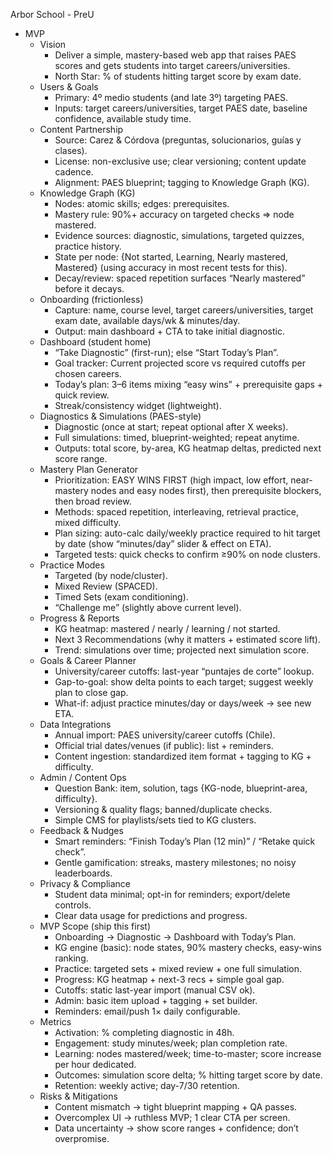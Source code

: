 Arbor School - PreU

- MVP
  - Vision
    - Deliver a simple, mastery-based web app that raises PAES scores and gets students into target careers/universities.
    - North Star: % of students hitting target score by exam date.
  - Users & Goals
    - Primary: 4º medio students (and late 3º) targeting PAES.
    - Inputs: target careers/universities, target PAES date, baseline confidence, available study time.
  - Content Partnership
    - Source: Carez & Córdova (preguntas, solucionarios, guías y clases).
    - License: non-exclusive use; clear versioning; content update cadence.
    - Alignment: PAES blueprint; tagging to Knowledge Graph (KG).
  - Knowledge Graph (KG)
    - Nodes: atomic skills; edges: prerequisites.
    - Mastery rule: 90%+ accuracy on targeted checks ⇒ node mastered.
    - Evidence sources: diagnostic, simulations, targeted quizzes, practice history.
    - State per node: {Not started, Learning, Nearly mastered, Mastered} (using accuracy in most recent tests for this).
    - Decay/review: spaced repetition surfaces “Nearly mastered” before it decays.
  - Onboarding (frictionless)
    - Capture: name, course level, target careers/universities, target exam date, available days/wk & minutes/day.
    - Output: main dashboard + CTA to take initial diagnostic.
  - Dashboard (student home)
    - “Take Diagnostic” (first-run); else “Start Today’s Plan”.
    - Goal tracker: Current projected score vs required cutoffs per chosen careers.
    - Today’s plan: 3–6 items mixing “easy wins” + prerequisite gaps + quick review.
    - Streak/consistency widget (lightweight).
  - Diagnostics & Simulations (PAES-style)
    - Diagnostic (once at start; repeat optional after X weeks).
    - Full simulations: timed, blueprint-weighted; repeat anytime.
    - Outputs: total score, by-area, KG heatmap deltas, predicted next score range.
  - Mastery Plan Generator
    - Prioritization: EASY WINS FIRST (high impact, low effort, near-mastery nodes and easy nodes first), then prerequisite blockers, then broad review.
    - Methods: spaced repetition, interleaving, retrieval practice, mixed difficulty.
    - Plan sizing: auto-calc daily/weekly practice required to hit target by date (show “minutes/day” slider & effect on ETA).
    - Targeted tests: quick checks to confirm ≥90% on node clusters.
  - Practice Modes
    - Targeted (by node/cluster).
    - Mixed Review (SPACED).
    - Timed Sets (exam conditioning).
    - “Challenge me” (slightly above current level).
  - Progress & Reports
    - KG heatmap: mastered / nearly / learning / not started.
    - Next 3 Recommendations (why it matters + estimated score lift).
    - Trend: simulations over time; projected next simulation score.
  - Goals & Career Planner
    - University/career cutoffs: last-year “puntajes de corte” lookup.
    - Gap-to-goal: show delta points to each target; suggest weekly plan to close gap.
    - What-if: adjust practice minutes/day or days/week → see new ETA.
  - Data Integrations
    - Annual import: PAES university/career cutoffs (Chile).
    - Official trial dates/venues (if public): list + reminders.
    - Content ingestion: standardized item format + tagging to KG + difficulty.
  - Admin / Content Ops
    - Question Bank: item, solution, tags {KG-node, blueprint-area, difficulty}.
    - Versioning & quality flags; banned/duplicate checks.
    - Simple CMS for playlists/sets tied to KG clusters.
  - Feedback & Nudges
    - Smart reminders: “Finish Today’s Plan (12 min)” / “Retake quick check”.
    - Gentle gamification: streaks, mastery milestones; no noisy leaderboards.
  - Privacy & Compliance
    - Student data minimal; opt-in for reminders; export/delete controls.
    - Clear data usage for predictions and progress.
  - MVP Scope (ship this first)
    - Onboarding → Diagnostic → Dashboard with Today’s Plan.
    - KG engine (basic): node states, 90% mastery checks, easy-wins ranking.
    - Practice: targeted sets + mixed review + one full simulation.
    - Progress: KG heatmap + next-3 recs + simple goal gap.
    - Cutoffs: static last-year import (manual CSV ok).
    - Admin: basic item upload + tagging + set builder.
    - Reminders: email/push 1× daily configurable.
  - Metrics
    - Activation: % completing diagnostic in 48h.
    - Engagement: study minutes/week; plan completion rate.
    - Learning: nodes mastered/week; time-to-master; score increase per hour dedicated.
    - Outcomes: simulation score delta; % hitting target score by date.
    - Retention: weekly active; day-7/30 retention.
  - Risks & Mitigations
    - Content mismatch → tight blueprint mapping + QA passes.
    - Overcomplex UI → ruthless MVP; 1 clear CTA per screen.
    - Data uncertainty → show score ranges + confidence; don’t overpromise.
